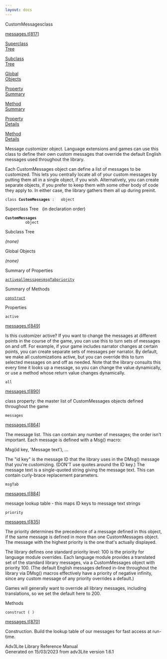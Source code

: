 ```yaml
---
layout: docs
---
```

<span class="title">CustomMessages</span><span class="type">class</span>

[messages.t](../file/messages.t.html)\[[817](../source/messages.t.html#817)\]

[Superclass  
Tree](#_SuperClassTree_)

[Subclass  
Tree](#_SubClassTree_)

[Global  
Objects](#_ObjectSummary_)

[Property  
Summary](#_PropSummary_)

[Method  
Summary](#_MethodSummary_)

[Property  
Details](#_Properties_)

[Method  
Details](#_Methods_)



Message customizer object. Language extensions and games can use this
class to define their own custom messages that override the default
English messages used throughout the library.

Each CustomMessages object can define a list of messages to be
customized. This lets you centrally locate all of your custom messages
by putting them all in a single object, if you wish. Alternatively, you
can create separate objects, if you prefer to keep them with some other
body of code they apply to. In either case, the library gathers them all
up during preinit.

`class `**`CustomMessages`**` :   object`



<span id="_SuperClassTree_"></span>



<span class="hdln">Superclass Tree</span>   (in declaration order)



**`CustomMessages`**  
`         object`  
<span id="_SubClassTree_"></span>



<span class="hdln">Subclass Tree</span>  



*(none)* <span id="_ObjectSummary_"></span>



<span class="hdln">Global Objects</span>  



*(none)* <span id="_PropSummary_"></span>



<span class="hdln">Summary of Properties</span>  



[`active`](#active)[`all`](#all)[`messages`](#messages)[`msgTab`](#msgTab)[`priority`](#priority)

<span id="_MethodSummary_"></span>



<span class="hdln">Summary of Methods</span>  



[`construct`](#construct)

<span id="_Properties_"></span>



<span class="hdln">Properties</span>  



<span id="active"></span>

`active`

[messages.t](../file/messages.t.html)\[[849](../source/messages.t.html#849)\]



Is this customizer active? If you want to change the messages at
different points in the course of the game, you can use this to turn
sets of messages on and off. For example, if your game includes narrator
changes at certain points, you can create separate sets of messages per
narrator. By default, we make all customizations active, but you can
override this to turn selected messages on and off as needed. Note that
the library consults this every time it looks up a message, so you can
change the value dynamically, or use a method whose return value changes
dynamically.



<span id="all"></span>

`all`

[messages.t](../file/messages.t.html)\[[890](../source/messages.t.html#890)\]



class property: the master list of CustomMessages objects defined
throughout the game



<span id="messages"></span>

`messages`

[messages.t](../file/messages.t.html)\[[864](../source/messages.t.html#864)\]



The message list. This can contain any number of messages; the order
isn't important. Each message is defined with a Msg() macro:

  
Msg(id key, 'Message text'), ...

The "id key" is the message ID that the library uses in the DMsg()
message that you're customizing. (DON'T use quotes around the ID key.)
The message text is a single-quoted string giving the message text. This
can contain curly-brace replacement parameters.



<span id="msgTab"></span>

`msgTab`

[messages.t](../file/messages.t.html)\[[884](../source/messages.t.html#884)\]



message lookup table - this maps ID keys to message text strings



<span id="priority"></span>

`priority`

[messages.t](../file/messages.t.html)\[[835](../source/messages.t.html#835)\]



The priority determines the precedence of a message defined in this
object, if the same message is defined in more than one CustomMessages
object. The message with the highest priority is the one that's actually
displayed.

The library defines one standard priority level: 100 is the priority for
language module overrides. Each language module provides a translated
set of the standard library messages, via a CustomMessages object with
priority 100. (The default English messages defined in-line throughout
the library via DMsg() macros effectively have a priority of negative
infinity, since any custom message of any priority overrides a default.)

Games will generally want to override all library messages, including
translations, so we set the default here to 200.



<span id="_Methods_"></span>



<span class="hdln">Methods</span>  



<span id="construct"></span>

`construct ( )`

[messages.t](../file/messages.t.html)\[[870](../source/messages.t.html#870)\]



Construction. Build the lookup table of our messages for fast access at
run-time.





Adv3Lite Library Reference Manual  
Generated on 15/03/2023 from adv3Lite version 1.6.1


